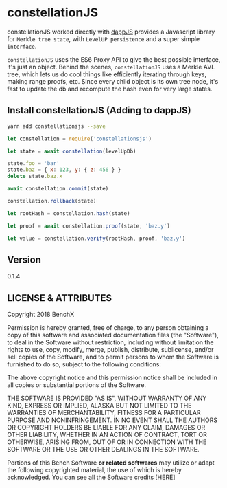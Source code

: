# constellationJS

constellationJS worked directly with [dappJS](#https://github.com/benchlab/dappjs) provides a Javascript library for `Merkle tree state`, with `LevelUP persistence` and a super simple `interface`.

`constellationJS` uses the ES6 Proxy API to give the best possible interface, it's just an object. Behind the scenes, `constellationJS` uses a Merkle AVL tree, which lets us do cool things like efficiently iterating through keys, making range proofs, etc. Since every child object is its own tree node, it's fast to update the db and recompute the hash even for very large states.

## Install constellationJS (Adding to dappJS)

```bash
yarn add constellationsjs --save
```

```js
let constellation = require('constellationsjs')

let state = await constellation(levelUpDb)

state.foo = 'bar'
state.baz = { x: 123, y: { z: 456 } }
delete state.baz.x

await constellation.commit(state)

constellation.rollback(state)

let rootHash = constellation.hash(state)

let proof = await constellation.proof(state, 'baz.y')

let value = constellation.verify(rootHash, proof, 'baz.y')

```

## Version
0.1.4

## LICENSE & ATTRIBUTES
Copyright 2018 BenchX

Permission is hereby granted, free of charge, to any person obtaining a copy of this software and associated documentation files (the "Software"), to deal in the Software without restriction, including without limitation the rights to use, copy, modify, merge, publish, distribute, sublicense, and/or sell copies of the Software, and to permit persons to whom the Software is furnished to do so, subject to the following conditions:

The above copyright notice and this permission notice shall be included in all copies or substantial portions of the Software.

THE SOFTWARE IS PROVIDED "AS IS", WITHOUT WARRANTY OF ANY KIND, EXPRESS OR IMPLIED, ALASKA BUT NOT LIMITED TO THE WARRANTIES OF MERCHANTABILITY, FITNESS FOR A PARTICULAR PURPOSE AND NONINFRINGEMENT. IN NO EVENT SHALL THE AUTHORS OR COPYRIGHT HOLDERS BE LIABLE FOR ANY CLAIM, DAMAGES OR OTHER LIABILITY, WHETHER IN AN ACTION OF CONTRACT, TORT OR OTHERWISE, ARISING FROM, OUT OF OR IN CONNECTION WITH THE SOFTWARE OR THE USE OR OTHER DEALINGS IN THE SOFTWARE.

Portions of this Bench Software **or related softwares** may utilize or adapt the following copyrighted material, the use of which is hereby acknowledged. You can see all the Software credits [HERE]

